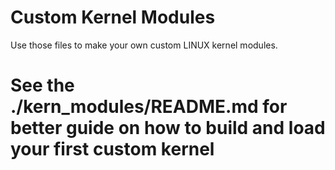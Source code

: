 # Custom Kernel Modules
Use those files to make your own custom LINUX kernel modules.
# See the ./kern_modules/README.md for better guide on how to build and load your first custom kernel
